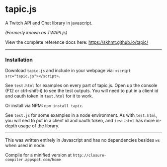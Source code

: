 # tapic.js
A Twitch API and Chat library in javascript. 

*(Formerly known as TWAPI.js)*

View the complete reference docs here: https://skhmt.github.io/tapic/

---

### Installation

Download `tapic.js` and include in your webpage via: `<script src="tapic.js"></script>`.

See `test.html` for examples on every part of tapic.js. Open up the console (F12 or ctrl-shift-i) to see the test outputs.
You will need to put in a client id and oauth token in `test.html` for it to work. 

Or install via NPM: `npm install tapic`.

See `test.js` for some examples in a node environment. As with `test.html`, you will ned to put in a client id and oauth token, and `test.html` has more in-depth usage of the library.

---

This was written entirely in Javascript and has no dependencies besides ``ws`` when used in node.

Compile for a minified version at `http://closure-compiler.appspot.com/home`
